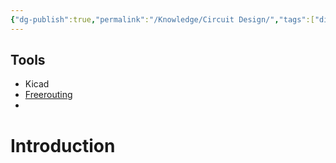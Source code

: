 ```yaml
---
{"dg-publish":true,"permalink":"/Knowledge/Circuit Design/","tags":["diy/material","electrical","industrial/hardware","microcontroller"]}
---
```


 
## Tools 
- Kicad
- [Freerouting](https://www.freerouting.app/) 
- 


# Introduction

